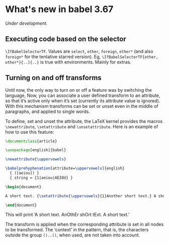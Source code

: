 # What's new in babel 3.67

*Under development.*

## Executing code based on the selector

`\IfBabelSelectorTF`. Values are `select`, `other`, `foreign`, `other*`
(and also `foreign*` for the tentative starred version).
Eg, `\IfBabelSelectorTF{other, other*}{..]{..}` is true with
environments. Mainly for extras.

## Turning on and off transforms

Until now, the only way to turn on or off a feature was by switching
the language, Now, you can associate a user defined transform to an
attribute, so that it’s active only when it’s set (currently its
attribute value is ignored). With this mechanism transforms can be set
or unset even in the middle of paragraphs, and applied to single
words.

To define, set and unset the attribute, the LaTeX kernel provides the
macros `\newattribute`, `\setattribute` and `\unsetattribute`. Here is
an example of how to use this feature:
```tex
\documentclass{article}

\usepackage[english]{babel}

\newattribute{\uppervowels}

\babelprehyphenation[attribute=\uppervowels]{english}
  { ([aeiou]) }
  { string = {1|aeiou|AEIOU} }

\begin{document}

A short text. {\setattribute{\uppervowels}{1}Another short text.} A short text.

\end{document}
```
This will print ‘A short text. AnOthEr shOrt tExt. A short text.’

The transform is applied when the corresponding attribute is set in all
nodes to be transformed. The ‘context’ in the pattern, that is, the
characters outside the group `()..()`, when used, are not taken into
account.






